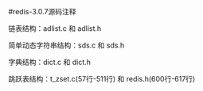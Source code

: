 #redis-3.0.7源码注释

链表结构：adlist.c 和 adlist.h

简单动态字符串结构：sds.c 和 sds.h

字典结构：dict.c 和 dict.h

跳跃表结构：t_zset.c(57行-511行) 和 redis.h(600行-617行)
